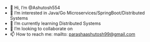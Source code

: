 - 👋 Hi, I’m @Ashutosh554
- 👀 I’m interested in Java/Go Microservices/SpringBoot/Distributed Systems
- 🌱 I’m currently learning Distributed Systems
- 💞️ I’m looking to collaborate on 
- 📫 How to reach me: mailto: parashaashutosh99@gmail.com

<!---
Ashutosh554/Ashutosh554 is a ✨ special ✨ repository because its `README.md` (this file) appears on your GitHub profile.
You can click the Preview link to take a look at your changes.
--->
